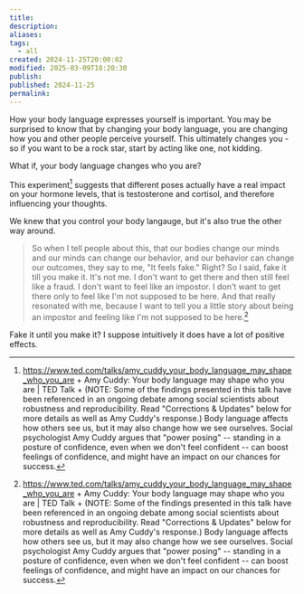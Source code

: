 ```yaml
---
title: 
description: 
aliases: 
tags:
  - all
created: 2024-11-25T20:00:02
modified: 2025-03-09T18:20:30
publish: 
published: 2024-11-25
permalink: 
---
```


How your body language expresses yourself is important. You may be surprised to know that by changing your body language, you are changing how you and other people perceive yourself. This ultimately changes you - so if you want to be a rock star, start by acting like one, not kidding.

What if, your body language changes who you are?

This experiment[^1] suggests that different poses actually have a real impact on your hormone levels, that is testosterone and cortisol, and therefore influencing your thoughts.

We knew that you control your body langauge, but it's also true the other way around.

> So when I tell people about this, that our bodies change our minds and our minds can change our behavior, and our behavior can change our outcomes, they say to me, "It feels fake." Right? So I said, fake it till you make it. It's not me. I don't want to get there and then still feel like a fraud. I don't want to feel like an impostor. I don't want to get there only to feel like I'm not supposed to be here. And that really resonated with me, because I want to tell you a little story about being an impostor and feeling like I'm not supposed to be here.[^1]

Fake it until you make it? I suppose intuitively it does have a lot of positive effects.

[^1]: https://www.ted.com/talks/amy_cuddy_your_body_language_may_shape_who_you_are + Amy Cuddy: Your body language may shape who you are | TED Talk + (NOTE: Some of the findings presented in this talk have been referenced in an ongoing debate among social scientists about robustness and reproducibility. Read "Corrections & Updates" below for more details as well as Amy Cuddy's response.) Body language affects how others see us, but it may also change how we see ourselves. Social psychologist Amy Cuddy argues that "power posing" -- standing in a posture of confidence, even when we don't feel confident -- can boost feelings of confidence, and might have an impact on our chances for success.
